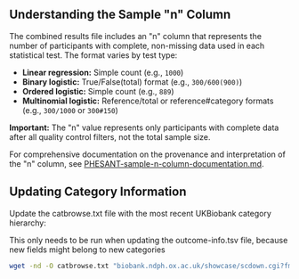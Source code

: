 


## Understanding the Sample "n" Column

The combined results file includes an "n" column that represents the number of participants with complete, non-missing data used in each statistical test. The format varies by test type:

- **Linear regression:** Simple count (e.g., `1000`)
- **Binary logistic:** True/False(total) format (e.g., `300/600(900)`)
- **Ordered logistic:** Simple count (e.g., `889`)
- **Multinomial logistic:** Reference/total or reference#category formats (e.g., `300/1000` or `300#150`)

**Important:** The "n" value represents only participants with complete data after all quality control filters, not the total sample size. 

For comprehensive documentation on the provenance and interpretation of the "n" column, see [PHESANT-sample-n-column-documentation.md](../PHESANT-sample-n-column-documentation.md).

## Updating Category Information

Update the catbrowse.txt file with the most recent UKBiobank category hierarchy:

This only needs to be run when updating the outcome-info.tsv file, because new fields might belong to new categories

```bash
wget -nd -O catbrowse.txt "biobank.ndph.ox.ac.uk/showcase/scdown.cgi?fmt=txt&id=13"
```
